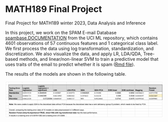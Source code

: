 # MATH189 Final Project
Final Project for MATH189 winter 2023, Data Analysis and Inference

In this project, we work on the SPAM E-mail Database [spambase.DOCUMENTATION](http://www.ics.uci.edu/~mlearn/MLRepository.html) from the UCI ML repository, which contains 4601 observations of 57 continuous features and 1 categorical class label. We first process the data using log transformation, standardization, and discretization. We also visualize the data, and apply LR, LDA/QDA, Tree-based methods, and linear/non-linear SVM to train a predictive model that uses traits of the email to predict whether it is spam ([Rmd file](https://github.com/YiyaoL/MATH189/blob/main/Full.rmd)). 

The results of the models are shown in the following table.

![results_table](https://github.com/YiyaoL/MATH189/blob/main/results_summary.png)
